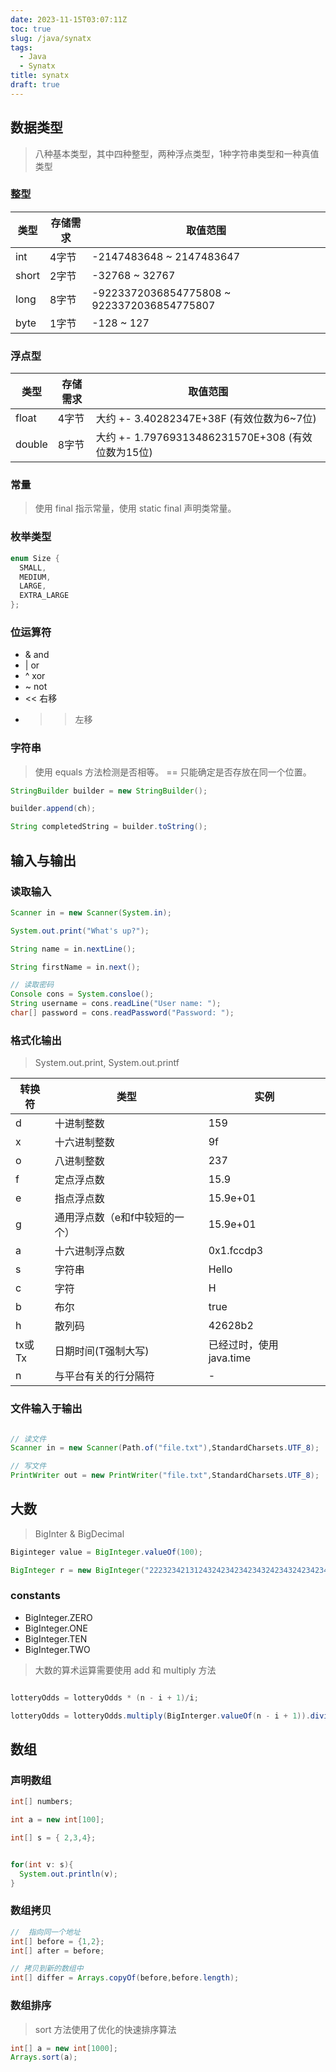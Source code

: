 ```yaml
---
date: 2023-11-15T03:07:11Z
toc: true
slug: /java/synatx
tags:
  - Java
  - Synatx
title: synatx
draft: true
---
```



## 数据类型

> 八种基本类型，其中四种整型，两种浮点类型，1种字符串类型和一种真值类型

### 整型

| 类型 | 存储需求 | 取值范围 |
|-|-|-|
| int | 4字节 | -2147483648 ~ 2147483647 |
| short | 2字节 | -32768 ~ 32767 |
| long | 8字节 | -9223372036854775808 ~ 9223372036854775807 |
| byte | 1字节 | -128 ~ 127 |


### 浮点型

| 类型 | 存储需求 | 取值范围 |
| - | - | - |
| float | 4字节 | 大约 +- 3.40282347E+38F (有效位数为6~7位)|
| double | 8字节 | 大约 +- 1.79769313486231570E+308 (有效位数为15位) |

### 常量

>  使用 final 指示常量，使用 static final 声明类常量。

### 枚举类型

```java
enum Size {
  SMALL,
  MEDIUM,
  LARGE,
  EXTRA_LARGE
};

```
### 位运算符

- & and
- | or
- ^ xor
- ~ not
- << 右移
- >> 左移


### 字符串

> 使用 equals 方法检测是否相等。 == 只能确定是否存放在同一个位置。


```java
StringBuilder builder = new StringBuilder();

builder.append(ch);

String completedString = builder.toString();
```

## 输入与输出

### 读取输入

```java
Scanner in = new Scanner(System.in);

System.out.print("What's up?");

String name = in.nextLine();

String firstName = in.next();

// 读取密码
Console cons = System.consloe();
String username = cons.readLine("User name: ");
char[] password = cons.readPassword("Password: ");

```

### 格式化输出

> System.out.print, System.out.printf


| 转换符 | 类型 | 实例 | 
|-|-|-|
| d | 十进制整数 | 159 |
| x | 十六进制整数 | 9f |
| o | 八进制整数 | 237 |
| f | 定点浮点数 | 15.9 |
| e | 指点浮点数 | 15.9e+01 |
| g | 通用浮点数（e和f中较短的一个） | 15.9e+01 |
| a | 十六进制浮点数 | 0x1.fccdp3 |
| s | 字符串 | Hello |
| c | 字符 | H |
| b | 布尔 | true |
| h | 散列码 | 42628b2 |
| tx或Tx | 日期时间(T强制大写) | 已经过时，使用 java.time |
| n | 与平台有关的行分隔符 | - |


### 文件输入于输出

```java

// 读文件
Scanner in = new Scanner(Path.of("file.txt"),StandardCharsets.UTF_8);

// 写文件
PrintWriter out = new PrintWriter("file.txt",StandardCharsets.UTF_8);

```


## 大数

> BigInter & BigDecimal

```java
Biginteger value = BigInteger.valueOf(100);

BigInteger r = new BigInteger("222323421312432423423423432423432423423434");


```

### constants
- BigInteger.ZERO
- BigInteger.ONE
- BigInteger.TEN
- BigInteger.TWO

> 大数的算术运算需要使用 add 和 multiply  方法

```java

lotteryOdds = lotteryOdds * (n - i + 1)/i;

lotteryOdds = lotteryOdds.multiply(BigInterger.valueOf(n - i + 1)).divide(BigInteger.valueOf(i));

```

##  数组

### 声明数组

```java
int[] numbers;

int a = new int[100];

int[] s = { 2,3,4};


for(int v: s){
  System.out.println(v);
}

```

### 数组拷贝

```java
//  指向同一个地址
int[] before = {1,2};
int[] after = before;

// 拷贝到新的数组中
int[] differ = Arrays.copyOf(before,before.length);


```

### 数组排序

> sort 方法使用了优化的快速排序算法

```java
int[] a = new int[1000];
Arrays.sort(a);
```